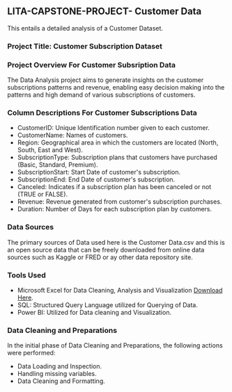 ## LITA-CAPSTONE-PROJECT- Customer Data
This entails a detailed analysis of a Customer Dataset.

### Project Title: Customer Subscription Dataset

### Project Overview For Customer Subsription Data
The Data Analysis project aims to generate insights on the customer subscriptions patterns and revenue, enabling easy decision making into the patterns and high demand of various subscriptions of customers.

### Column Descriptions For Customer Subscriptions Data
- CustomerID: Unique Identification number given to each customer.
- CustomerName: Names of customers.
- Region: Geographical area in which the customers are located (North, South, East and West).
- SubscriptionType: Subscription plans that customers have purchased (Basic, Standard, Premium).
- SubscriptionStart: Start Date of customer's subscription.
- SubscriptionEnd: End Date of customer's subscription.
- Canceled: Indicates if a subscription plan has been canceled or not (TRUE or FALSE).
- Revenue: Revenue generated from customer's subscription purchases.
- Duration: Number of Days for each subscription plan by customers.

### Data Sources
The primary sources of Data used here is the Customer Data.csv and this is an open source data that can be freely downloaded from online data sources such as Kaggle or FRED or ay other data repository site.

### Tools Used
- Microsoft Excel for Data Cleaning, Analysis and Visualization [Download Here](https://www.microsoft.com).
- SQL: Structured Query Language utilized for Querying of Data.
- Power BI: Utilized for Data cleaning and Visualization.

### Data Cleaning and Preparations
In the initial phase of Data Cleaning and Preparations, the following actions were performed:
- Data Loading and Inspection.
- Handling missing variables.
- Data Cleaning and Formatting.





